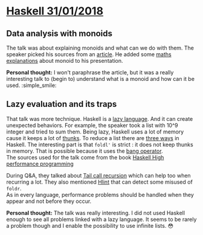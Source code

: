 # [Haskell 31/01/2018](https://www.meetup.com/haskell-paris/events/246894468/)

## Data analysis with monoids

The talk was about explaining monoids and what can we do with them. The speaker picked his sources from an 
[article](https://twdkz.wordpress.com/2013/05/31/data-analysis-with-monoids/). He added some 
[maths explanations](https://en.wikipedia.org/wiki/Monoid#Definition) about monoid to his presentation.
 
**Personal thought:** 
I won't paraphrase the article, but it was a really interesting talk to (begin to) understand what is a monoid and how 
can it be used. :simple_smile: 

## Lazy evaluation and its traps

That talk was more technique. Haskell is a [lazy language](https://en.wikipedia.org/wiki/Lazy_evaluation). And it can 
create unexpected behaviors. For example, the speaker took a list with 10^9 integer and tried to sum them. Being lazy,
Haskell uses a lot of memory cause it keeps a lot of [thunks](https://wiki.haskell.org/Thunk). To reduce a list there
are [three ways](https://wiki.haskell.org/Foldr_Foldl_Foldl') in Haskell. The interesting part is that `foldl'` is 
strict : it does not keep thunks in memory. That is possible because it uses the 
[bang operator](https://wiki.haskell.org/Performance/Strictness#Evaluating_expressions_strictly).  
The sources used for the talk come from the book [Haskell High performance programming](http://amzn.eu/fXjSrv3)

During Q&A, they talked about [Tail call recursion](https://en.wikipedia.org/wiki/Tail_call) which can help too when 
recurring a lot. They also mentioned [Hlint](https://hackage.haskell.org/package/hlint) that can detect some misused of
`foldr`.  
As in every language, performance problems should be handled when they appear and not before they occur.

**Personal thought:** 
The talk was really interesting. I did not used Haskell enough to see all problems linked with a lazy language. It seems
to be rarely a problem though and I enable the possibility to use infinite lists. :flushed: